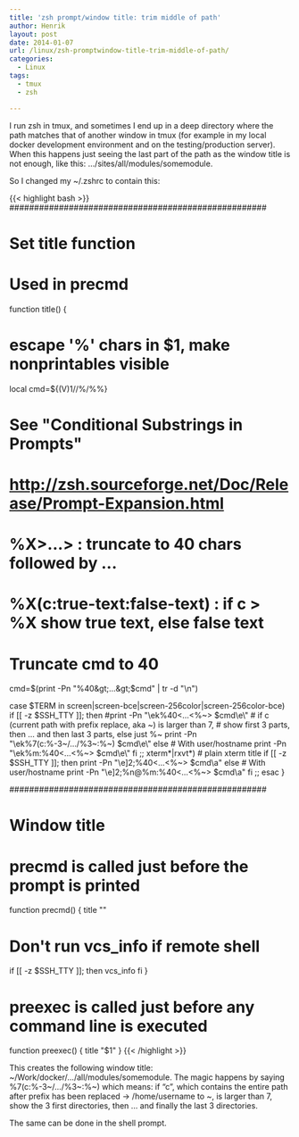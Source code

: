```yaml
---
title: 'zsh prompt/window title: trim middle of path'
author: Henrik
layout: post
date: 2014-01-07
url: /linux/zsh-promptwindow-title-trim-middle-of-path/
categories:
  - Linux
tags:
  - tmux
  - zsh

---
```

I run zsh in tmux, and sometimes I end up in a deep directory where the path matches that of another window in tmux (for example in my local docker development environment and on the testing/production server). When this happens just seeing the last part of the path as the window title is not enough, like this: &#8230;/sites/all/modules/somemodule.
<!--more-->

So I changed my ~/.zshrc to contain this:

{{< highlight bash >}}
####################################################
# Set title function
# Used in precmd
function title() {
  # escape '%' chars in $1, make nonprintables visible
  local cmd=${(V)1//\%/\%\%}

  # See "Conditional Substrings in Prompts"
  # http://zsh.sourceforge.net/Doc/Release/Prompt-Expansion.html
  # %X&gt;...&gt;                     : truncate to 40 chars followed by ...
  # %X(c:true-text:false-text)  : if c &gt; %X show true text, else false text

  # Truncate cmd to 40
  cmd=$(print -Pn "%40&gt;...&gt;$cmd" | tr -d "\n")

  case $TERM in
    screen|screen-bce|screen-256color|screen-256color-bce)
      if [[ -z $SSH_TTY ]]; then
        #print -Pn "\ek%40&lt;...&lt;%~&gt; $cmd\e\\"
        # if c (current path with prefix replace, aka ~) is larger than 7,
        # show first 3 parts, then ... and then last 3 parts, else just %~
        print -Pn "\ek%7(c:%-3~/.../%3~:%~) $cmd\e\\"
      else
        # With user/hostname
        print -Pn "\ek%m:%40&lt;...&lt;%~&gt; $cmd\e\\"
      fi
      ;;
    xterm*|rxvt*)
      # plain xterm title
      if [[ -z $SSH_TTY ]]; then
        print -Pn "\e]2;%40&lt;...&lt;%~&gt; $cmd\a"
      else
        # With user/hostname
        print -Pn "\e]2;%n@%m:%40&lt;...&lt;%~&gt; $cmd\a"
      fi
      ;;
  esac
}

####################################################
# Window title
# precmd is called just before the prompt is printed
function precmd() {
  title ""
  # Don't run vcs_info if remote shell
  if [[ -z $SSH_TTY ]]; then
    vcs_info
  fi
}
# preexec is called just before any command line is executed
function preexec() {
  title "$1"
}
{{< /highlight >}}

This creates the following window title: ~/Work/docker/&#8230;/all/modules/somemodule. The magic happens by saying %7(c:%-3~/&#8230;/%3~:%~) which means: if &#8220;c&#8221;, which contains the entire path after prefix has been replaced -> /home/username to ~, is larger than 7, show the 3 first directories, then &#8230; and finally the last 3 directories.

The same can be done in the shell prompt.
